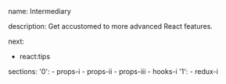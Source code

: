 name: Intermediary

description: Get accustomed to more advanced React features.

next:
  - react:tips

sections:
  '0':
    - props-i
    - props-ii
    - props-iii
    - hooks-i
  '1':
    - redux-i
    
    